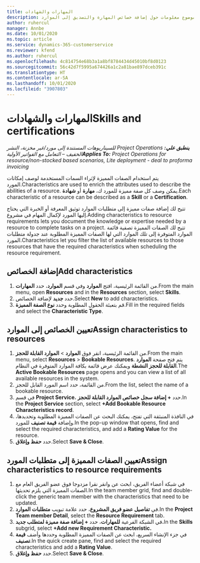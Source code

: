 ```yaml
---
title: المهارات والشهادات
description: يوفر هذا الموضوع معلومات حول إضافة خصائص المهارة والتصديق إلى الموارد.
author: ruhercul
manager: Annbe
ms.date: 10/01/2020
ms.topic: article
ms.service: dynamics-365-customerservice
ms.reviewer: kfend
ms.author: ruhercul
ms.openlocfilehash: 4c814754e68b3a1a8bf8784434d45010bf8d0123
ms.sourcegitcommit: 56c42d7f5995a674426a1c2a81bae897dceb391c
ms.translationtype: HT
ms.contentlocale: ar-SA
ms.lasthandoff: 10/01/2020
ms.locfileid: "3907803"
---
```

# <a name="skills-and-certifications"></a><span data-ttu-id="395c5-103">المهارات والشهادات</span><span class="sxs-lookup"><span data-stu-id="395c5-103">Skills and certifications</span></span>
<span data-ttu-id="395c5-104">_**ينطبق علي:** ‏‫Project Operations للسيناريوهات المستندة إلى مورد/غير مخزنة‬، ‏‫النشر الخفيف – التعامل مع الفواتير الأولية‬_</span><span class="sxs-lookup"><span data-stu-id="395c5-104">_**Applies To:** Project Operations for resource/non-stocked based scenarios, Lite deployment - deal to proforma invoicing_</span></span>

<span data-ttu-id="395c5-105">يتم استخدام الصفات المميزة لإثراء السمات المستخدمة لوصف إمكانات المورد.</span><span class="sxs-lookup"><span data-stu-id="395c5-105">Characteristics are used to enrich the attributes used to describe the abilities of a resource.</span></span> <span data-ttu-id="395c5-106">يمكن وصف كل صفة مميزة للمورد ك، **مهارة** أو **شهادة**.</span><span class="sxs-lookup"><span data-stu-id="395c5-106">Each characteristic of a resource can be described as a **Skill** or a **Certification**.</span></span>

<span data-ttu-id="395c5-107">تتيح لك إضافة صفات مميزة إلى متطلبات الموارد توثيق المعرفة أو الخبرة التي يحتاج إليها المورد لإكمال المهام في مشروع.</span><span class="sxs-lookup"><span data-stu-id="395c5-107">Adding characteristics to resource requirements lets you document the knowledge or expertise needed by a resource to complete tasks on a project.</span></span> <span data-ttu-id="395c5-108">تتيح لك الصفات المميزة تصفية قائمة الموارد المتوفرة إلى تلك الموارد التي لها الصفات المميزة المطلوبة عند جدولة متطلبات المورد.</span><span class="sxs-lookup"><span data-stu-id="395c5-108">Characteristics let you filter the list of available resources to those resources that have the required characteristics when scheduling the resource requirement.</span></span>

## <a name="add-characteristics"></a><span data-ttu-id="395c5-109">إضافة الخصائص</span><span class="sxs-lookup"><span data-stu-id="395c5-109">Add characteristics</span></span>

1. <span data-ttu-id="395c5-110">من القائمة الرئيسية، افتح **الموارد** وفي قسم **الموارد**، حدد **المهارات**.</span><span class="sxs-lookup"><span data-stu-id="395c5-110">From the main menu, open **Resources** and in the **Resources** section, select **Skills**.</span></span>
2. <span data-ttu-id="395c5-111">حدد **جديد** لإضافة الخصائص.</span><span class="sxs-lookup"><span data-stu-id="395c5-111">Select **New** to add characteristics.</span></span>
3. <span data-ttu-id="395c5-112">قم بتعبئة الحقول المطلوبة وحدد **نوع الصفة المميزة**.</span><span class="sxs-lookup"><span data-stu-id="395c5-112">Fill in the required fields and select the **Characteristic Type**.</span></span>

## <a name="assign-characteristics-to-resources"></a><span data-ttu-id="395c5-113">تعيين الخصائص إلى الموارد</span><span class="sxs-lookup"><span data-stu-id="395c5-113">Assign characteristics to resources</span></span>

1. <span data-ttu-id="395c5-114">من القائمة الرئيسية، انقر فوق **الموارد** > **الموارد القابلة للحجز**.</span><span class="sxs-lookup"><span data-stu-id="395c5-114">From the main menu, select **Resources** > **Bookable Resources**.</span></span> <span data-ttu-id="395c5-115">يتم فتح صفحة **الموارد القابلة للحجز النشطة** ويمكنك عرض قائمة بكافة الموارد المتوفرة في النظام.</span><span class="sxs-lookup"><span data-stu-id="395c5-115">The **Active Bookable Resources** page opens and you can view a list of all available resources in the system.</span></span>
2. <span data-ttu-id="395c5-116">من القائمة، حدد اسم المورد القابل للحجز.</span><span class="sxs-lookup"><span data-stu-id="395c5-116">From the list, select the name of a bookable resource.</span></span>
3. <span data-ttu-id="395c5-117">في قسم **Project Service**،  حدد **+ إضافة سجل خصائص الموارد القابلة للحجز‬**.</span><span class="sxs-lookup"><span data-stu-id="395c5-117">In the **Project Service** section, select **+Add Bookable Resource Characteristics record**.</span></span>
4. <span data-ttu-id="395c5-118">في النافذة المنبثقة التي تفتح، يمكنك البحث عن الصفات المميزة المطلوبة وتحديدها، وإضافة **قيمة تصنيف** للمورد.</span><span class="sxs-lookup"><span data-stu-id="395c5-118">In the pop-up window that opens, find and select the required characteristics, and add a **Rating Value** for the resource.</span></span>
5. <span data-ttu-id="395c5-119">حدد **حفظ وإغلاق**.</span><span class="sxs-lookup"><span data-stu-id="395c5-119">Select **Save & Close**.</span></span>

## <a name="assign-characteristics-to-resource-requirements"></a><span data-ttu-id="395c5-120">تعيين الصفات المميزة إلى متطلبات المورد</span><span class="sxs-lookup"><span data-stu-id="395c5-120">Assign characteristics to resource requirements</span></span>

1. <span data-ttu-id="395c5-121">في شبكة أعضاء الفريق، ابحث عن وانقر نقرا مزدوجا فوق عضو الفريق العام مع الصفات المميزة التي يلزم تحديثها.</span><span class="sxs-lookup"><span data-stu-id="395c5-121">In the team member grid, find and double-click the generic team member with the characteristics that need to be updated.</span></span>
2. <span data-ttu-id="395c5-122">في **تفاصيل عضو فريق المشروع**، حدد علامة تبويب **متطلبات الموارد**.</span><span class="sxs-lookup"><span data-stu-id="395c5-122">In the **Project Team member Detail**, select the **Resource Requirement** tab.</span></span>
3. <span data-ttu-id="395c5-123">في الشبكة الفرعية **للمهارات**، حدد **+ إضافة صفة مميزة لمتطلب جديد.**</span><span class="sxs-lookup"><span data-stu-id="395c5-123">In the **Skills** subgrid, select **+Add new Requirement Characteristic.**</span></span>
4. <span data-ttu-id="395c5-124">في جزء الإنشاء السريع، ابحث عن الصفات المميزة المطلوبة وحددها وأضف **قيمة تصنيف**.</span><span class="sxs-lookup"><span data-stu-id="395c5-124">In the quick create pane, find and select the required characteristics and add a **Rating Value**.</span></span>
5. <span data-ttu-id="395c5-125">حدد **حفظ وإغلاق**.</span><span class="sxs-lookup"><span data-stu-id="395c5-125">Select **Save & Close**.</span></span>